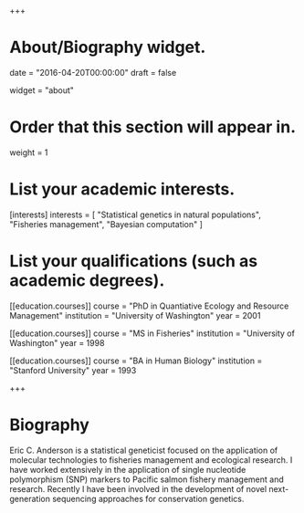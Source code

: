+++
# About/Biography widget.

date = "2016-04-20T00:00:00"
draft = false

widget = "about"

# Order that this section will appear in.
weight = 1

# List your academic interests.
[interests]
  interests = [
    "Statistical genetics in natural populations",
    "Fisheries management",
    "Bayesian computation"
  ]

# List your qualifications (such as academic degrees).
[[education.courses]]
  course = "PhD in Quantiative Ecology and Resource Management"
  institution = "University of Washington"
  year = 2001

[[education.courses]]
  course = "MS in Fisheries"
  institution = "University of Washington"
  year = 1998

[[education.courses]]
  course = "BA in Human Biology"
  institution = "Stanford University"
  year = 1993
 
+++

# Biography

Eric C. Anderson is a statistical geneticist focused on the application of molecular technologies to 
fisheries management and ecological research.  I have worked extensively in the application of single 
nucleotide polymorphism (SNP) markers to Pacific salmon fishery management and research.  Recently I have been involved in the development of novel next-generation sequencing approaches for conservation
genetics.  



